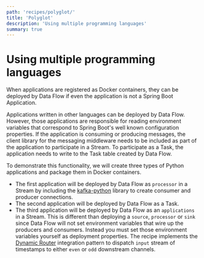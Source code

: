 ```yaml
---
path: 'recipes/polyglot/'
title: 'Polyglot'
description: 'Using multiple programming languages'
summary: true
---
```


# Using multiple programming languages

When applications are registered as Docker containers, they can be deployed by Data Flow if even the application is not a Spring Boot Application.

Applications written in other languages can be deployed by Data Flow.
However, those applications are responsible for reading environment variables that correspond to Spring Boot's well known configuration properties.
If the application is consuming or producing messages, the client library for the messaging middleware needs to be included as part of the application to participate in a Stream.
To participate as a Task, the application needs to write to the Task table created by Data Flow.

To demonstrate this functionality, we will create three types of Python applications and package them in Docker containers.

- The first application will be deployed by Data Flow as `processor` in a Stream by including the [kafka-python](https://github.com/dpkp/kafka-python) library to create consumer and producer connections.
- The second application will be deployed by Data Flow as a Task.
- The third application will be deployed by Data Flow as an `applications` in a Stream. This is different than deploying a `source`, `processor` or `sink` since Data Flow will not set environment variables that wire up the producers and consumers.
  Instead you must set those environment variables yourself as deployment properties.
  The recipe implements the [Dynamic Router](https://www.enterpriseintegrationpatterns.com/patterns/messaging/DynamicRouter.html) integration pattern to dispatch `input` stream of timestamps to either `even` or `odd` downstream channels.
